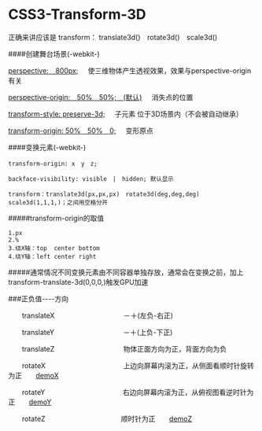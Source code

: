 # CSS3-Transform-3D

正确来讲应该是 transform： translate3d()　rotate3d()　scale3d()

####创建舞台场景(-webkit-)

 [perspective:　800px;](https://developer.mozilla.org/zh-CN/docs/Web/CSS/perspective)     使三维物体产生透视效果，效果与perspective-origin有关
 
 [perspective-origin:　50%　50%;　(默认)](https://developer.mozilla.org/zh-CN/docs/Web/CSS/perspective-origin)     消失点的位置
 
 [transform-style:  preserve-3d;](https://developer.mozilla.org/zh-CN/docs/Web/CSS/transform-style)     子元素
 位于3D场景内（不会被自动继承）
  
 [transform-origin: 50%　50%　0;](https://developer.mozilla.org/zh-CN/docs/Web/CSS/transform-origin)     变形原点
  
####变换元素(-webkit-)

   
    transform-origin: x　y　z;
    
    backface-visibility: visible　|　hidden; 默认显示
    
    transform：translate3d(px,px,px)　rotate3d(deg,deg,deg)　scale3d(1,1,1,)；之间用空格分开
    
#####transform-origin的取值

    1.px
    2.%
    3.绕X轴：top  center bottom
    4.绕Y轴：left center right
    
#####通常情况不同变换元素由不同容器单独存放，通常会在变换之前，加上transform-translate-3d(0,0,0,)触发GPU加速

###正负值----方向

　　translateX　　　　　　　　　　－＋(左负-右正)　　
    
　　translateY　　　　　　　　　　－＋(上负-下正)　　　　　　　　　　　　
    
　　translateZ　　　　　　　　　　物体正面方向为正，背面方向为负　　
    
　　rotateX　　　　　　　　　　　 上边向屏幕内滚为正，从侧面看顺时针旋转为正　　[demoX](https://herohql521.github.io/CSS3-Transform-3D/rotateX.html)
    
　　rotateY　　　　　　　　　　　 右边向屏幕内滚为正，从俯视图看逆时针为正　　[demoY](https://herohql521.github.io/CSS3-Transform-3D/rotateY.html)　　　

　　rotateZ　　　　　　　　　　　顺时针为正　　[demoZ](https://herohql521.github.io/CSS3-Transform-3D/rotateZ.html)　　

    
    
